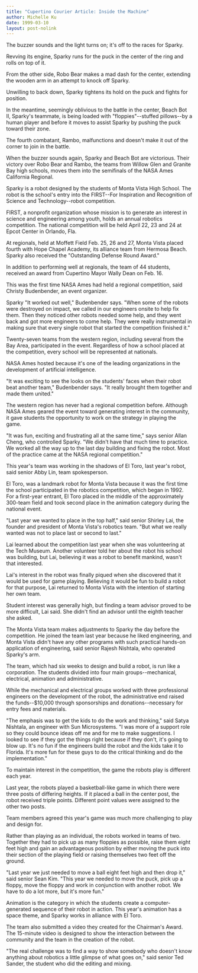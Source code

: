 ```yaml
---
title: "Cupertino Courier Article: Inside the Machine"
author: Michelle Ku
date: 1999-03-10
layout: post-nolink
---
```


The buzzer sounds and the light turns on; it's off to the races for Sparky.

Revving its engine, Sparky runs for the puck in the center of the ring and rolls
on top of it.

From the other side, Robo Bear makes a mad dash for the center, extending the
wooden arm in an attempt to knock off Sparky.

Unwilling to back down, Sparky tightens its hold on the puck and fights for
position.

In the meantime, seemingly oblivious to the battle in the center, Beach Bot II,
Sparky's teammate, is being loaded with "floppies"--stuffed pillows--by a human
player and before it moves to assist Sparky by pushing the puck toward their
zone.

The fourth combatant, Rambo, malfunctions and doesn't make it out of the corner
to join in the battle.

When the buzzer sounds again, Sparky and Beach Bot are victorious. Their victory
over Robo Bear and Rambo, the teams from Willow Glen and Granite Bay high
schools, moves them into the semifinals of the NASA Ames California Regional.

Sparky is a robot designed by the students of Monta Vista High School. The robot
is the school's entry into the FIRST--For Inspiration and Recognition of Science
and Technology--robot competition.

FIRST, a nonprofit organization whose mission is to generate an interest in
science and engineering among youth, holds an annual robotics competition. The
national competition will be held April 22, 23 and 24 at Epcot Center in
Orlando, Fla.

At regionals, held at Moffett Field Feb. 25, 26 and 27, Monta Vista placed
fourth with Hope Chapel Academy, its alliance team from Hermosa Beach. Sparky
also received the "Outstanding Defense Round Award."

In addition to performing well at regionals, the team of 44 students, received
an award from Cupertino Mayor Wally Dean on Feb. 16.

This was the first time NASA Ames had held a regional competition, said Christy
Budenbender, an event organizer.

Sparky "It worked out well," Budenbender says. "When some of the robots were
destroyed on impact, we called in our engineers onsite to help fix them. Then
they noticed other robots needed some help, and they went back and got more
engineers to come help. They were really instrumental in making sure that every
single robot that started the competition finished it."

Twenty-seven teams from the western region, including several from the Bay Area,
participated in the event. Regardless of how a school placed at the competition,
every school will be represented at nationals.

NASA Ames hosted because it's one of the leading organizations in the
development of artificial intelligence.

"It was exciting to see the looks on the students' faces when their robot beat
another team," Budenbender says. "It really brought them together and made them
united."

The western region has never had a regional competition before. Although NASA
Ames geared the event toward generating interest in the community, it gave
students the opportunity to work on the strategy in playing the game.

"It was fun, exciting and frustrating all at the same time," says senior Allan
Cheng, who controlled Sparky. "We didn't have that much time to practice. We
worked all the way up to the last day building and fixing the robot. Most of the
practice came at the NASA regional competition."

This year's team was working in the shadows of El Toro, last year's robot, said
senior Abby Lin, team spokesperson.

El Toro, was a landmark robot for Monta Vista because it was the first time the
school participated in the robotics competition, which began in 1992. For a
first-year entrant, El Toro placed in the middle of the approximately 300-team
field and took second place in the animation category during the national event.

"Last year we wanted to place in the top half," said senior Shirley Lai, the
founder and president of Monta Vista's robotics team. "But what we really wanted
was not to place last or second to last."

Lai learned about the competition last year when she was volunteering at the
Tech Museum. Another volunteer told her about the robot his school was building,
but Lai, believing it was a robot to benefit mankind, wasn't that interested.

Lai's interest in the robot was finally piqued when she discovered that it would
be used for game playing. Believing it would be fun to build a robot for that
purpose, Lai returned to Monta Vista with the intention of starting her own
team.

Student interest was generally high, but finding a team advisor proved to be
more difficult, Lai said. She didn't find an advisor until the eighth teacher
she asked.

The Monta Vista team makes adjustments to Sparky the day before the competition.
He joined the team last year because he liked engineering, and Monta Vista
didn't have any other programs with such practical hands-on application of
engineering, said senior Rajesh Nishtala, who operated Sparky's arm.

The team, which had six weeks to design and build a robot, is run like a
corporation. The students divided into four main groups--mechanical, electrical,
animation and administrative.

While the mechanical and electrical groups worked with three professional
engineers on the development of the robot, the administrative end raised the
funds--$10,000 through sponsorships and donations--necessary for entry fees and
materials.

"The emphasis was to get the kids to do the work and thinking," said Satya
Nishtala, an engineer with Sun Microsystems. "I was more of a support role so
they could bounce ideas off me and for me to make suggestions. I looked to see
if they got the things right because if they don't, it's going to blow up. It's
no fun if the engineers build the robot and the kids take it to Florida. It's
more fun for these guys to do the critical thinking and do the
implementation."

To maintain interest in the competition, the game the robots play is different
each year.

Last year, the robots played a basketball-like game in which there were three
posts of differing heights. If it placed a ball in the center post, the robot
received triple points. Different point values were assigned to the other two
posts.

Team members agreed this year's game was much more challenging to play and
design for.

Rather than playing as an individual, the robots worked in teams of two.
Together they had to pick up as many floppies as possible, raise them eight
feet high and gain an advantageous position by either moving the puck into
their section of the playing field or raising themselves two feet off the
ground.

"Last year we just needed to move a ball eight feet high and then drop it,"
said senior Sean Kim. "This year we needed to move the puck, pick up a floppy,
move the floppy and work in conjunction with another robot. We have to do a
lot more, but it's more fun."

Animation is the category in which the students create a computer- generated
sequence of their robot in action. This year's animation has a space theme,
and Sparky works in alliance with El Toro.

The team also submitted a video they created for the Chairman's Award. The
15-minute video is designed to show the interaction between the community and
the team in the creation of the robot.

"The real challenge was to find a way to show somebody who doesn't know
anything about robotics a little glimpse of what goes on," said senior Ted
Sander, the student who did the editing and mixing.
